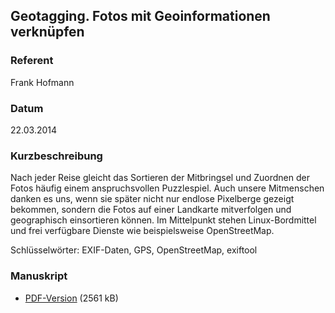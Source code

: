 ## Geotagging. Fotos mit Geoinformationen verknüpfen


### Referent
Frank Hofmann

### Datum
22.03.2014

### Kurzbeschreibung
Nach jeder Reise gleicht das Sortieren der Mitbringsel und Zuordnen der Fotos
häufig einem anspruchsvollen Puzzlespiel. Auch unsere Mitmenschen danken es
uns, wenn sie später nicht nur endlose Pixelberge gezeigt bekommen, sondern die
Fotos auf einer Landkarte mitverfolgen und geographisch einsortieren können. Im
Mittelpunkt stehen Linux-Bordmittel und frei verfügbare Dienste wie
beispielsweise OpenStreetMap.

Schlüsselwörter: EXIF-Daten, GPS, OpenStreetMap, exiftool

### Manuskript

* [PDF-Version](/download/Vortraege/Geotagging_LIT_2014.pdf) (2561 kB)
